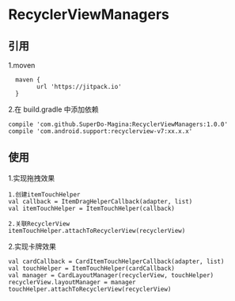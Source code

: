 # RecyclerViewManagers

## 引用

1.moven

      maven {
            url 'https://jitpack.io'
      }
 
2.在 build.gradle 中添加依赖

    compile 'com.github.SuperDo-Magina:RecyclerViewManagers:1.0.0'
    compile 'com.android.support:recyclerview-v7:xx.x.x'
    
## 使用

1.实现拖拽效果
	
	1.创建itemTouchHelper
	val callback = ItemDragHelperCallback(adapter, list)
	val itemTouchHelper = ItemTouchHelper(callback)
	
	2.关联RecyclerView
   	itemTouchHelper.attachToRecyclerView(recyclerView)
    
2.实现卡牌效果
	 
	val cardCallback = CardItemTouchHelperCallback(adapter, list)
	val touchHelper = ItemTouchHelper(cardCallback)
    val manager = CardLayoutManager(recyclerView, touchHelper)
    recyclerView.layoutManager = manager
    touchHelper.attachToRecyclerView(recyclerView)
